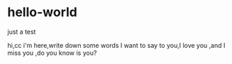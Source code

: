 # hello-world
just a test

hi,cc
     i'm here,write down some words I want to say to you,I love you ,and I miss you ,do you know is you?
